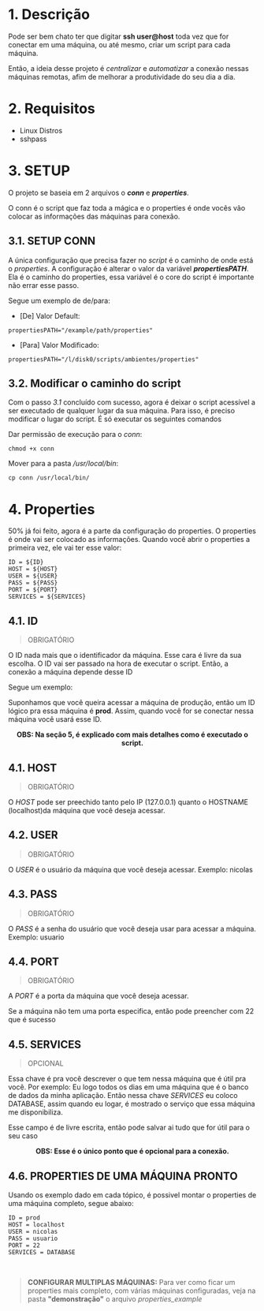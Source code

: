 # 1. Descrição

<p>Pode ser bem chato ter que digitar <b>ssh user@host</b> toda vez que for conectar em uma máquina, ou até mesmo, criar um script para cada máquina.</p>
Então, a ideia desse projeto é <i>centralizar</i> e <i>automatizar</i> a conexão nessas máquinas remotas, afim de melhorar a produtividade do seu dia a dia.


# 2. Requisitos

<ul>
<li> Linux Distros 
<li> sshpass
</ul>


# 3. SETUP
<p>O projeto se baseia em 2 arquivos o <b><i>conn</i></b> e <b><i>properties</i></b>.</p>
<p>O conn é o script que faz toda a mágica e o properties é onde vocês vão colocar as informações das máquinas para conexão.</p>

## 3.1. SETUP CONN

<p>A única configuração que precisa fazer no <i>script</i> é o caminho de onde está o <i>properties</i>.
A configuração é alterar o valor da variável <b><i>propertiesPATH</i></b>. Ela é o caminho do properties, essa variável é o core do script é importante não errar esse passo.</p>
<p>Segue um exemplo de de/para:</p>
<ul>
<li> [De] Valor Default:
</ul>

    propertiesPATH="/example/path/properties"

 <ul>
 <li> [Para] Valor Modificado:
 </ul>

    propertiesPATH="/l/disk0/scripts/ambientes/properties"

## 3.2. Modificar o caminho do script
<p>Com o passo <i>3.1</i> concluído com sucesso, agora é deixar o script acessível a ser executado de qualquer lugar da sua máquina. Para isso, é preciso modificar o lugar do script. É só executar os seguintes comandos</p>

<p>Dar permissão de execução para o <i>conn</i>:</p>
   

    chmod +x conn

<p>Mover para a pasta <i>/usr/local/bin</i>:</p>

    cp conn /usr/local/bin/



# 4. Properties
<p>50%  já foi feito, agora é a parte da configuração do properties. O properties é onde vai ser colocado as informações.
Quando você abrir o properties a primeira vez, ele vai ter esse valor:</p>

    ID = ${ID}
    HOST = ${HOST}
    USER = ${USER}
    PASS = ${PASS}
    PORT = ${PORT}
    SERVICES = ${SERVICES}
## 4.1. ID
>   OBRIGATÓRIO

<p>O ID nada mais que o identificador da máquina. Esse cara é livre da sua escolha.
O ID vai ser passado na hora de executar o script. Então, a conexão a máquina depende desse ID</p>
<p>Segue um exemplo:</p>
Suponhamos que você queira acessar a máquina de produção, então um ID lógico pra essa máquina é <b>prod</b>. Assim, quando você for se conectar nessa máquina você usará esse ID.</p>
<center><b><p>OBS: Na seção 5, é explicado com mais detalhes como é executado o script.</b></p></center>

## 4.1. HOST
>   OBRIGATÓRIO

O <i>HOST</i> pode ser preechido tanto pelo IP (127.0.0.1) quanto o HOSTNAME (localhost)da máquina que você deseja acessar. 

## 4.2. USER
>   OBRIGATÓRIO

O <i>USER</i> é o usuário da máquina que você deseja acessar. Exemplo: nicolas

## 4.3. PASS
>   OBRIGATÓRIO

O <i>PASS</i> é a senha do usuário que você deseja usar para acessar a máquina. Exemplo: usuario

## 4.4. PORT 
>   OBRIGATÓRIO

<p>A <i>PORT</i> é a porta da máquina que você deseja acessar.</p>
<p>Se a máquina não tem uma porta especifica, então pode preencher com 22 que é sucesso</p>

## 4.5. SERVICES
>   OPCIONAL
<p>Essa chave é pra você descrever o que tem nessa máquina que é útil pra você. Por exemplo: Eu logo todos os dias em uma máquina que é o banco de dados da minha aplicação. Então nessa chave <i>SERVICES</i> eu coloco DATABASE, assim quando eu logar, é mostrado o serviço que essa máquina me disponibiliza.</p>
<p>Esse campo é de livre escrita, então pode salvar ai tudo que for útil para o seu caso</p>
<center><b><p>OBS: Esse é o único ponto que é opcional para a conexão.</b></p></center>

## 4.6. PROPERTIES DE UMA MÁQUINA PRONTO

<p>Usando os exemplo dado em cada tópico, é possivel montar o properties de uma máquina completo, segue abaixo: </p>

    ID = prod
    HOST = localhost
    USER = nicolas
    PASS = usuario
    PORT = 22
    SERVICES = DATABASE
<br>

>  <b>CONFIGURAR MULTIPLAS MÁQUINAS:</b> Para ver como ficar um properties mais completo, com várias máquinas configuradas, veja na pasta <b>"demonstração"</b> o arquivo <i>properties_example</i>